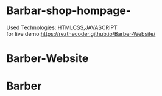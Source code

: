 # Barbar-shop-hompage- 
Used Technologies: HTMLCSS,JAVASCRIPT<br>
for live demo:https://rezthecoder.github.io/Barber-Website/
# Barber-Website
# Barber

